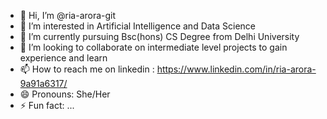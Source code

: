 - 👋 Hi, I’m @ria-arora-git
- 👀 I’m interested in Artificial Intelligence and Data Science
- 🌱 I’m currently pursuing Bsc(hons) CS Degree from Delhi University
- 💞️ I’m looking to collaborate on intermediate level projects to gain experience and learn
- 📫 How to reach me on linkedin : https://www.linkedin.com/in/ria-arora-9a91a6317/
- 😄 Pronouns: She/Her
- ⚡ Fun fact: ...

<!---
ria-arora-git/ria-arora-git is a ✨ special ✨ repository because its `README.md` (this file) appears on your GitHub profile.
You can click the Preview link to take a look at your changes.
--->
